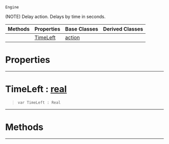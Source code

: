  `Engine`

(NOTE) Delay action. Delays by time in seconds.

|Methods|Properties|Base Classes|Derived Classes|
|---|---|---|---|
| |[ TimeLeft](https://github.com/ZilchEngine/ZilchDocs/blob/master/code_reference/class_reference/actiondelay.markdown#timeleft-zero-engine-doc)|[action](https://github.com/ZilchEngine/ZilchDocs/blob/master/code_reference/class_reference/action.markdown)| |


 #  Properties


---  
 #  TimeLeft : [real](https://github.com/ZilchEngine/ZilchDocs/blob/master/code_reference/nada_base_types/real.markdown)

> 
> ``` lang=cpp, name=Nada
> var TimeLeft : Real


---  
 #  Methods


---  
 

 